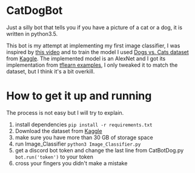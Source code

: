 # CatDogBot
Just a silly bot that tells you if you have a picture of a cat or a dog, it is written in python3.5.

This bot is my attempt at implementing my first image classifier, I was inspired by [this video](https://www.youtube.com/watch?v=cAICT4Al5Ow) and to train the model I used [Dogs vs. Cats dataset](https://www.kaggle.com/c/dogs-vs-cats) from [Kaggle](https://www.kaggle.com). The implemented model is an AlexNet and I got its implementation from [tflearn examples](https://github.com/tflearn/tflearn/blob/master/examples/images/alexnet.py), I only tweaked it to match the dataset, but I think it's a bit overkill.

# How to get it up and running
The process is not easy but I will try to explain.
1. install dependencies `pip install -r requirements.txt`
2. Download the dataset from [Kaggle](https://www.kaggle.com/c/dogs-vs-cats/data)
3. make sure you have more than 30 GB of storage space
4. run Image_Classifier `python3 Image_Classifier.py`
5. get a discord bot token and change the last line from CatBotDog.py `bot.run('token')` to your token
6. cross your fingers you didn't make a mistake
